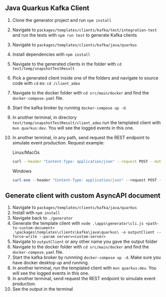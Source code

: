 ## Java Quarkus Kafka Client

1. Clone the generator project and run `npm install`
2. Navigate to `packages/templates/clients/kafka/test/integration-test` and run the tests with `npm run test` to generate Kafka clients
3. Navigate to `packages/templates/clients/kafka/java/quarkus`
4. Install dependencies with `npm install` 
5. Navigate to the generated clients in the folder with `cd test/temp/snapshotTestResult`
6. Pick a generated client inside one of the folders and navigate to source code with `cd` ex: `cd /client_adeo`
7. Navigate to the docker folder with `cd src/main/docker` and find the `docker-compose.yaml` file. 
8. Start the kafka broker by running `docker-compose up -d`. 
9. In another terminal, in directory `test/temp/snapshotTestResult/client_adeo` run the templated client with `mvn quarkus:dev`. You will see the logged events in this one. 
10. In another terminal, in any path, send request the REST endpoint to simulate event production. Request example:

    Linux/MacOs
    ```bash
    curl --header "Content-Type: application/json" --request POST --data '{""value"": ""RANDOM_VALUE""}' http://localhost:8080/
    ```

    Windows
    ```powershell
    curl.exe --header "Content-Type: application/json" --request POST --data '{""value"": ""RANDOM_VALUE""}' http://localhost:8080/
    ```

## Generate client with custom AsyncAPI document

1. Navigate to `packages/templates/clients/kafka/java/quarkus`
2. Install with `npm install`
3. Navigate back to `./generator`
4. Generate the template client with `node .\apps\generator\cli.js <path-to-custom-document> .\packages\templates\clients\kafka\java\quarkus\ -o outputClient --force-write --param server=<custom-server>`
5. Navigate to `outputClient` or any other name you gave the output folder
6. Navigate to the docker folder with `cd src/main/docker` and find the `docker-compose.yaml` file. 
7. Start the kafka broker by runnning `docker-compose up -d`. Make sure you have docker desktop up and running.
8. In another terminal, run the templated client with `mvn quarkus:dev`. You will see the logged events in this one.
9. In another terminal, send request the REST endpoint to simulate event production.
10. See the output in the terminal